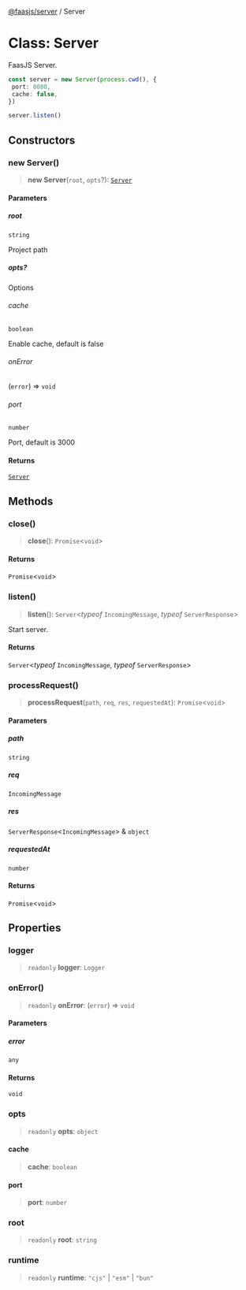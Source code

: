 [@faasjs/server](../README.md) / Server

# Class: Server

FaasJS Server.

```ts
const server = new Server(process.cwd(), {
 port: 8080,
 cache: false,
})

server.listen()
```

## Constructors

### new Server()

> **new Server**(`root`, `opts`?): [`Server`](Server.md)

#### Parameters

##### root

`string`

Project path

##### opts?

Options

###### cache

`boolean`

Enable cache, default is false

###### onError

(`error`) => `void`

###### port

`number`

Port, default is 3000

#### Returns

[`Server`](Server.md)

## Methods

### close()

> **close**(): `Promise`\<`void`\>

#### Returns

`Promise`\<`void`\>

### listen()

> **listen**(): `Server`\<*typeof* `IncomingMessage`, *typeof* `ServerResponse`\>

Start server.

#### Returns

`Server`\<*typeof* `IncomingMessage`, *typeof* `ServerResponse`\>

### processRequest()

> **processRequest**(`path`, `req`, `res`, `requestedAt`): `Promise`\<`void`\>

#### Parameters

##### path

`string`

##### req

`IncomingMessage`

##### res

`ServerResponse`\<`IncomingMessage`\> & `object`

##### requestedAt

`number`

#### Returns

`Promise`\<`void`\>

## Properties

### logger

> `readonly` **logger**: `Logger`

### onError()

> `readonly` **onError**: (`error`) => `void`

#### Parameters

##### error

`any`

#### Returns

`void`

### opts

> `readonly` **opts**: `object`

#### cache

> **cache**: `boolean`

#### port

> **port**: `number`

### root

> `readonly` **root**: `string`

### runtime

> `readonly` **runtime**: `"cjs"` \| `"esm"` \| `"bun"`
